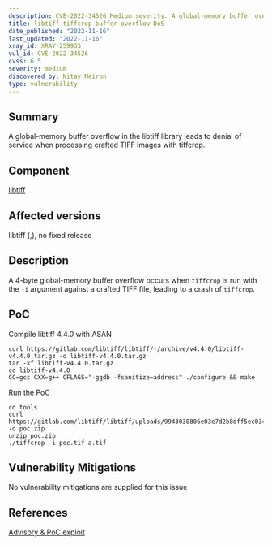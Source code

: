 ```yaml
---
description: CVE-2022-34526 Medium severity. A global-memory buffer overflow in the libtiff library leads to denial of service when processing crafted TIFF images with tiffcrop.
title: libtiff tiffcrop buffer overflow DoS
date_published: "2022-11-16"
last_updated: "2022-11-16"
xray_id: XRAY-259933
vul_id: CVE-2022-34526
cvss: 6.5
severity: medium
discovered_by: Nitay Meiron
type: vulnerability
---
```

## Summary

A global-memory buffer overflow in the libtiff library leads to denial of service when processing crafted TIFF images with tiffcrop.

## Component

[libtiff](http://www.libtiff.org/)

## Affected versions

libtiff (,), no fixed release

## Description

A 4-byte global-memory buffer overflow occurs when `tiffcrop` is run with the `-i` argument against a crafted TIFF file, leading to a crash of `tiffcrop`.

## PoC

Compile libtiff 4.4.0 with ASAN

```
curl https://gitlab.com/libtiff/libtiff/-/archive/v4.4.0/libtiff-v4.4.0.tar.gz -o libtiff-v4.4.0.tar.gz
tar -xf libtiff-v4.4.0.tar.gz
cd libtiff-v4.4.0
CC=gcc CXX=g++ CFLAGS="-ggdb -fsanitize=address" ./configure && make
```

Run the PoC

```
cd tools
curl https://gitlab.com/libtiff/libtiff/uploads/9943030806e03e7d2b8dff5ec0341b6f/poc.zip -o poc.zip
unzip poc.zip
./tiffcrop -i poc.tif a.tif
```



## Vulnerability Mitigations

No vulnerability mitigations are supplied for this issue

## References

[Advisory & PoC exploit](https://gitlab.com/libtiff/libtiff/-/issues/486)